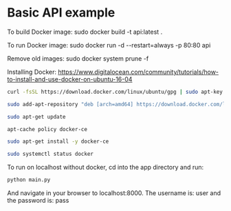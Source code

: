 # Basic API example

To build Docker image:
sudo docker build -t api:latest .

To run Docker image:
sudo docker run -d --restart=always -p 80:80 api

Remove old images:
sudo docker system prune -f

Installing Docker:
https://www.digitalocean.com/community/tutorials/how-to-install-and-use-docker-on-ubuntu-16-04

```bash
curl -fsSL https://download.docker.com/linux/ubuntu/gpg | sudo apt-key add -

sudo add-apt-repository "deb [arch=amd64] https://download.docker.com/linux/ubuntu $(lsb_release -cs) stable"

sudo apt-get update

apt-cache policy docker-ce

sudo apt-get install -y docker-ce

sudo systemctl status docker
```
To run on localhost without docker, cd into the app directory and run:
```python
python main.py
```
And navigate in your browser to localhost:8000. The username is: user and the password is: pass
